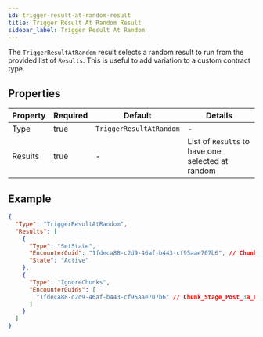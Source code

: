 ```yaml
---
id: trigger-result-at-random-result
title: Trigger Result At Random Result
sidebar_label: Trigger Result At Random
---
```


The `TriggerResultAtRandom` result selects a random result to run from the provided list of `Results`. This is useful to add variation to a custom contract type.

## Properties

| Property | Required | Default                 | Details                                          |
| -------- | -------- | ----------------------- | ------------------------------------------------ |
| Type     | true     | `TriggerResultAtRandom` | -                                                |
| Results  | true     | -                       | List of `Results` to have one selected at random |

## Example

```json
{
  "Type": "TriggerResultAtRandom",
  "Results": [
    {
      "Type": "SetState",
      "EncounterGuid": "1fdeca88-c2d9-46af-b443-cf95aae707b6", // Chunk_Stage_Post_3a_Enemy_Turrets
      "State": "Active"
    },
    {
      "Type": "IgnoreChunks",
      "EncounterGuids": [
        "1fdeca88-c2d9-46af-b443-cf95aae707b6" // Chunk_Stage_Post_3a_Enemy_Turrets
      ]
    }
  ]
}
```
